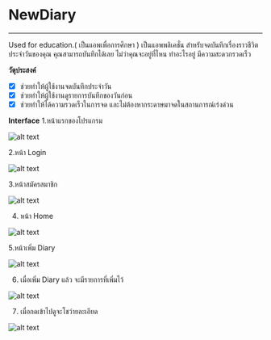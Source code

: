 # NewDiary
-------------------------------------------------------------------------------------------------------
Used for education.( เป็นแอพเพื่อการศึกษา )
เป็นแอพพลิเคชั่น สำหรับจดบันทึกเรื่องราวชีวิตประจำวันของคุณ คุณสามารถบันทึกได้เลย ไม่ว่าคุณจะอยู่ที่ไหน ทำอะไรอยู่
มีความสะดวกรวดเร็ว

**วัตุประสงค์**
- [x] ช่วยทำให้ผู้ใช้งานจดบันทึกประจำวัน
- [x] ช่วยทำให้ผู้ใช้งานดูรายการบันทึกของวันก่อน
- [x] ช่วยทำให้ได้ความรวดเร็วในการจด และไม่ต้องหากระดาษมาจดในสถานการณ์เร่งด่วน

**Interface**
1.หน้าแรกของโปรแกรม

![alt text](https://cdn.discordapp.com/attachments/519863669765570579/772759585467006996/unknown.png)

2.หน้า Login

![alt text](https://cdn.discordapp.com/attachments/519863669765570579/772759661966786570/unknown.png)

3.หน้าสมัครสมาชิก

![alt text](https://cdn.discordapp.com/attachments/519863669765570579/772759715569467412/unknown.png)

4. หน้า Home 

![alt text](https://cdn.discordapp.com/attachments/519863669765570579/772760021732950026/unknown.png)

5.หน้าเพิ่ม Diary

![alt text](https://cdn.discordapp.com/attachments/519863669765570579/772760094089805824/unknown.png)

6. เมื่อเพิ่ม Diary แล้ว จะมีรายการที่เพิ่มไว้

![alt text](https://cdn.discordapp.com/attachments/519863669765570579/772760395236376596/unknown.png)

7. เมื่อกดเข้าไปดูจะโชว์ายละเอียด

![alt text](https://cdn.discordapp.com/attachments/519863669765570579/772760510248124456/unknown.png)

